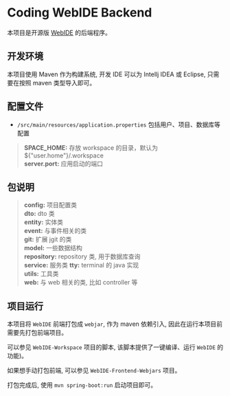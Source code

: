 # Coding WebIDE Backend

本项目是开源版 [WebIDE](https://ide.coding.net) 的后端程序。

## 开发环境

本项目使用 Maven 作为构建系统, 开发 IDE 可以为 Intellj IDEA 或 Eclipse, 只需要在按照 maven 类型导入即可。

## 配置文件

* `/src/main/resources/application.properties` 包括用户、项目、数据库等配置

> **SPACE_HOME:** 存放 workspace 的目录，默认为 ${"user.home"}/.workspace  
> **server.port:** 应用启动的端口

## 包说明

> **config:** 项目配置类  
> **dto:** dto 类  
> **entity:** 实体类  
> **event:** 与事件相关的类  
> **git:** 扩展 jgit 的类  
> **model:** 一些数据结构  
> **repository:** repository 类, 用于数据库查询  
> **service:** 服务类
> **tty:** terminal 的 java 实现  
> **utils:** 工具类  
> **web:** 与 web 相关的类, 比如 controller 等  

## 项目运行

本项目将 `WebIDE` 前端打包成 `webjar`, 作为 maven 依赖引入, 因此在运行本项目前需要先打包前端项目。

可以参见 `WebIDE-Workspace` 项目的脚本, 该脚本提供了一键编译、运行 `WebIDE` 的功能)。

如果想手动打包前端, 可以参见 `WebIDE-Frontend-Webjars` 项目。

打包完成后, 使用 `mvn spring-boot:run` 启动项目即可。
